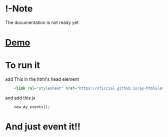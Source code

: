 # !-Note
The documentation is not ready yet

# [Demo](https://oficcial.github.io/ayLib-events.js/)

# To run it 
add This in the html's head element 
``` html 
    <link rel="stylesheet" href="https://oficcial.github.io/ay-htmlElementsEvents-v1.5/compiled/events.js">
```
and add this js 
``` javescript
    new Ay_events();
```

# And just event it!!

